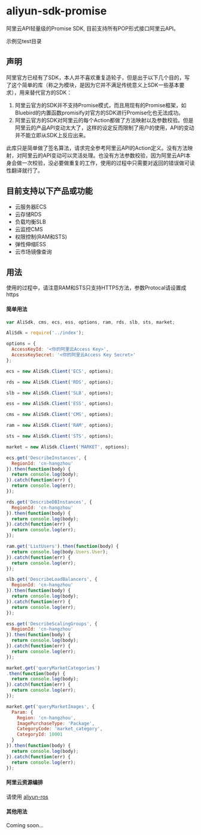 # aliyun-sdk-promise

阿里云API轻量级的Promise SDK, 目前支持所有POP形式接口阿里云API。

示例见test目录

## 声明

阿里官方已经有了SDK，本人并不喜欢重复造轮子，但是出于以下几个目的，写了这个简单的库（称之为模块，是因为它并不满足传统意义上SDK一些基本要求），用来替代官方的SDK：

1. 阿里云官方的SDK并不支持Promise模式，而且用现有的Promise框架，如Bluebird的内置函数promisify对官方的SDK进行Promise化也无法成功。
1. 阿里云官方的SDK对阿里云的每个Action都做了方法映射以及参数校验。但是阿里云的产品API变动太大了，这样的设定反而限制了用户的使用，API的变动并不能立即从SDK上反应出来。

此库只是简单做了签名算法，请求完全参考阿里云API的Action定义。没有方法映射，对阿里云的API变动可以灵活处理。也没有方法参数校验，因为阿里云API本身会做一次校验，没必要做重复的工作，使用的过程中只需要对返回的错误做可读性翻译就行了。

## 目前支持以下产品或功能

* 云服务器ECS
* 云存储RDS
* 负载均衡SLB
* 云监控CMS
* 权限控制(RAM和STS)
* 弹性伸缩ESS
* 云市场镜像查询

## 用法

使用的过程中，请注意RAM和STS只支持HTTPS方法，参数Protocal请设置成https

#### 简单用法
```javascript
var AliSdk, cms, ecs, ess, options, ram, rds, slb, sts, market;

AliSdk = require('../index');

options = {
  AccessKeyId: '<你的阿里云Access Key>',
  AccessKeySecret: '<你的阿里云Access Key Secret>'
};

ecs = new AliSdk.Client('ECS', options);

rds = new AliSdk.Client('RDS', options);

slb = new AliSdk.Client('SLB', options);

ess = new AliSdk.Client('ESS', options);

cms = new AliSdk.Client('CMS', options);

ram = new AliSdk.Client('RAM', options);

sts = new AliSdk.Client('STS', options);

market = new AliSdk.Client('MARKET', options);

ecs.get('DescribeInstances', {
  RegionId: 'cn-hangzhou'
}).then(function(body) {
  return console.log(body);
}).catch(function(err) {
  return console.log(err);
});

rds.get('DescribeDBInstances', {
  RegionId: 'cn-hangzhou'
}).then(function(body) {
  return console.log(body);
}).catch(function(err) {
  return console.log(err);
});

ram.get('ListUsers').then(function(body) {
  return console.log(body.Users.User);
}).catch(function(err) {
  return console.log(err);
});

slb.get('DescribeLoadBalancers', {
  RegionId: 'cn-hangzhou'
}).then(function(body) {
  return console.log(body);
}).catch(function(err) {
  return console.log(err);
});

ess.get('DescribeScalingGroups', {
  RegionId: 'cn-hangzhou'
}).then(function(body) {
  return console.log(body);
}).catch(function(err) {
  return console.log(err);
});

market.get('queryMarketCategories')
.then(function(body) {
  return console.log(body);
}).catch(function(err) {
  return console.log(err);
});

market.get('queryMarketImages', {
  Param: {
    Region: 'cn-hangzhou',
    ImagePurchaseType: 'Package',
    CategoryCode: 'market_category',
    CategoryId: 10001
  }
}).then(function(body) {
  return console.log(body);
}).catch(function(err) {
  return console.log(err);
});

```
#### 阿里云资源编排
请使用 [aliyun-ros](https://www.npmjs.com/package/aliyun-ros)

#### 其他用法
Coming soon...
